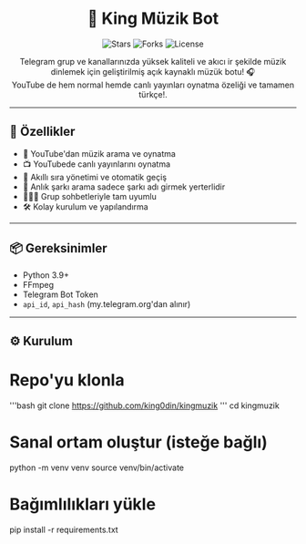 <h1 align="center">🎵 King Müzik Bot</h1>

<p align="center">
  <img src="https://img.shields.io/github/stars/king0din/kingmuzik?style=social" alt="Stars">
  <img src="https://img.shields.io/github/forks/king0din/kingmuzik?style=social" alt="Forks">
  <img src="https://img.shields.io/badge/license-GPLv3-blue.svg" alt="License">
</p>

<p align="center">
  Telegram grup ve kanallarınızda yüksek kaliteli ve akıcı ir şekilde müzik dinlemek için geliştirilmiş açık kaynaklı müzük botu! 🎧<br>
  YouTube de hem normal hemde canlı yayınları oynatma özeliği ve tamamen türkçe!.
</p>

---

## 🚀 Özellikler

- 🎵 YouTube'dan müzik arama ve oynatma
- 📺 YouTubede canlı yayınlarını oynatma
- 🧠 Akıllı sıra yönetimi ve otomatik geçiş
- 🔎 Anlık şarkı arama sadece şarkı adı girmek yerterlidir
- 🧑‍🤝‍🧑 Grup sohbetleriyle tam uyumlu
- 🛠️ Kolay kurulum ve yapılandırma

---

## 📦 Gereksinimler

- Python 3.9+
- FFmpeg
- Telegram Bot Token
- `api_id`, `api_hash` (my.telegram.org'dan alınır)

---

## ⚙️ Kurulum

# Repo'yu klonla
'''bash
git clone https://github.com/king0din/kingmuzik
'''
cd kingmuzik

# Sanal ortam oluştur (isteğe bağlı)
python -m venv venv
source venv/bin/activate

# Bağımlılıkları yükle
pip install -r requirements.txt
